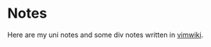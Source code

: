 # Notes

Here are my uni notes and some div notes written in [vimwiki](https://github.com/vimwiki/vimwiki).
